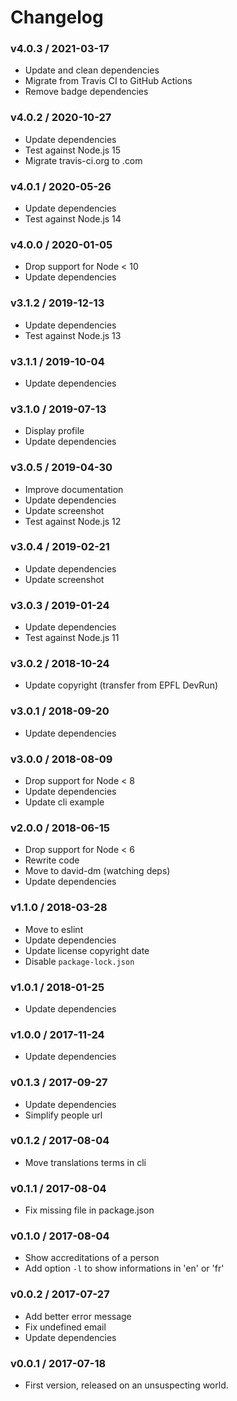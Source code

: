Changelog
=========

### v4.0.3 / 2021-03-17

  - Update and clean dependencies
  - Migrate from Travis CI to GitHub Actions
  - Remove badge dependencies

### v4.0.2 / 2020-10-27

  - Update dependencies
  - Test against Node.js 15
  - Migrate travis-ci.org to .com

### v4.0.1 / 2020-05-26

  - Update dependencies
  - Test against Node.js 14

### v4.0.0 / 2020-01-05

  - Drop support for Node < 10
  - Update dependencies

### v3.1.2 / 2019-12-13

  - Update dependencies
  - Test against Node.js 13

### v3.1.1 / 2019-10-04

  - Update dependencies

### v3.1.0 / 2019-07-13

  - Display profile
  - Update dependencies

### v3.0.5 / 2019-04-30

  - Improve documentation
  - Update dependencies
  - Update screenshot
  - Test against Node.js 12

### v3.0.4 / 2019-02-21

  - Update dependencies
  - Update screenshot

### v3.0.3 / 2019-01-24

  - Update dependencies
  - Test against Node.js 11

### v3.0.2 / 2018-10-24

  - Update copyright (transfer from EPFL DevRun)

### v3.0.1 / 2018-09-20

  - Update dependencies

### v3.0.0 / 2018-08-09

  - Drop support for Node < 8
  - Update dependencies
  - Update cli example

### v2.0.0 / 2018-06-15

  - Drop support for Node < 6
  - Rewrite code
  - Move to david-dm (watching deps)
  - Update dependencies

### v1.1.0 / 2018-03-28

  - Move to eslint
  - Update dependencies
  - Update license copyright date
  - Disable `package-lock.json`

### v1.0.1 / 2018-01-25

  - Update dependencies

### v1.0.0 / 2017-11-24

  - Update dependencies

### v0.1.3 / 2017-09-27

  - Update dependencies
  - Simplify people url

### v0.1.2 / 2017-08-04

  - Move translations terms in cli

### v0.1.1 / 2017-08-04

  - Fix missing file in package.json

### v0.1.0 / 2017-08-04

  - Show accreditations of a person
  - Add option `-l` to show informations in 'en' or 'fr'

### v0.0.2 / 2017-07-27

  - Add better error message
  - Fix undefined email
  - Update dependencies

### v0.0.1 / 2017-07-18

  - First version, released on an unsuspecting world.
